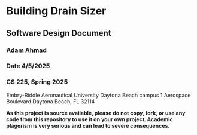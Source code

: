 # Building Drain Sizer 
## Software Design Document 
### Adam Ahmad 
### Date 4/5/2025
### CS 225, Spring 2025 
    
Embry-Riddle Aeronautical University 
Daytona Beach campus 
1 Aerospace Boulevard Daytona Beach, FL 32114 

**As this project is source available, please do not copy, fork, or use any code from this repository to use it on your own project. Academic plagerism is very serious and can lead to severe consequences.**
